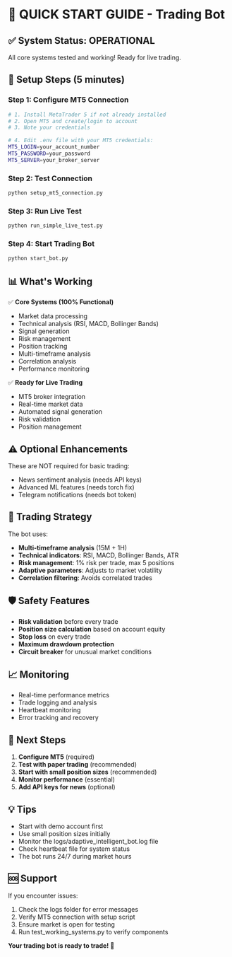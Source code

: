 # 🚀 QUICK START GUIDE - Trading Bot

## ✅ System Status: OPERATIONAL
All core systems tested and working! Ready for live trading.

## 🔧 Setup Steps (5 minutes)

### Step 1: Configure MT5 Connection
```bash
# 1. Install MetaTrader 5 if not already installed
# 2. Open MT5 and create/login to account
# 3. Note your credentials

# 4. Edit .env file with your MT5 credentials:
MT5_LOGIN=your_account_number
MT5_PASSWORD=your_password  
MT5_SERVER=your_broker_server
```

### Step 2: Test Connection
```bash
python setup_mt5_connection.py
```

### Step 3: Run Live Test
```bash
python run_simple_live_test.py
```

### Step 4: Start Trading Bot
```bash
python start_bot.py
```

## 📊 What's Working

✅ **Core Systems (100% Functional)**
- Market data processing
- Technical analysis (RSI, MACD, Bollinger Bands)
- Signal generation
- Risk management
- Position tracking
- Multi-timeframe analysis
- Correlation analysis
- Performance monitoring

✅ **Ready for Live Trading**
- MT5 broker integration
- Real-time market data
- Automated signal generation
- Risk validation
- Position management

## ⚠️ Optional Enhancements

These are NOT required for basic trading:
- News sentiment analysis (needs API keys)
- Advanced ML features (needs torch fix)
- Telegram notifications (needs bot token)

## 🎯 Trading Strategy

The bot uses:
- **Multi-timeframe analysis** (15M + 1H)
- **Technical indicators**: RSI, MACD, Bollinger Bands, ATR
- **Risk management**: 1% risk per trade, max 5 positions
- **Adaptive parameters**: Adjusts to market volatility
- **Correlation filtering**: Avoids correlated trades

## 🛡️ Safety Features

- **Risk validation** before every trade
- **Position size calculation** based on account equity
- **Stop loss** on every trade
- **Maximum drawdown protection**
- **Circuit breaker** for unusual market conditions

## 📈 Monitoring

- Real-time performance metrics
- Trade logging and analysis
- Heartbeat monitoring
- Error tracking and recovery

## 🚀 Next Steps

1. **Configure MT5** (required)
2. **Test with paper trading** (recommended)
3. **Start with small position sizes** (recommended)
4. **Monitor performance** (essential)
5. **Add API keys for news** (optional)

## 💡 Tips

- Start with demo account first
- Use small position sizes initially
- Monitor the logs/adaptive_intelligent_bot.log file
- Check heartbeat file for system status
- The bot runs 24/7 during market hours

## 🆘 Support

If you encounter issues:
1. Check the logs folder for error messages
2. Verify MT5 connection with setup script
3. Ensure market is open for testing
4. Run test_working_systems.py to verify components

**Your trading bot is ready to trade! 🎉**